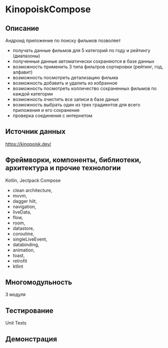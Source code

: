 # KinopoiskCompose

 >></a>
## Описание 
Андроид приложение по поиску фильмов позволяет 
- получать данные фильмов для 5 категорий по году и рейтингу (диапазоны)
- полученные данные автоматически сохраняются в базе данных
- возможность применить 3 типа фильтров сортировки (рейтинг, год, алфавит)
- возможность посмотреть детализацию фильма
- возможность добавить и удалить из избранное
- возможность посмотреть колличество сохраненных фильмов по каждой категории
- возможность очистить все записи в базе даных
- возможность выбрать один из трех градиентов для всего приложения и его сохранение
- проверка соединения с интернетом

## Источник данных 
https://kinopoisk.dev/

## Фреймворки, компоненты, библиотеки, архитектура и прочие технологии 
Kotlin, Jectpack Compose

- clean architecture,<br/>
- mvvm, <br/>
- dagger hilt, <br/>
- navigation, <br/>
- liveData, <br/>
- flow, <br/>
- room, <br/>
- datastore, <br/>
- coroutine, <br/>
- singleLiveEvent, <br/>
- databinding, <br/>
- animation,<br/>
- toast,<br/>
- retrofit<br/>
- ktlint<br/>

## Многомодульность
3 модуля

## Тестирование
Unit Tests

## Демонстрация  

